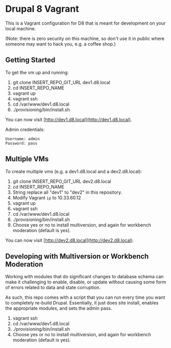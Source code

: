 # Drupal 8 Vagrant

This is a Vagrant configuration for D8 that is meant for development on your local machine.

(Note: there is zero security on this machine, so don't use it in public where someone may want to hack you, e.g. a coffee shop.)

## Getting Started

To get the vm up and running:

1. git clone INSERT_REPO_GIT_URL dev1.d8.local
1. cd INSERT_REPO_NAME
1. vagrant up
1. vagrant ssh
1. cd /var/www/dev1.d8.local
1. ./provisioning/bin/install.sh

You can now visit [http://dev1.d8.local](http://dev1.d8.local).

Admin credentials:

```
Username: admin
Password: pass
```

## Multiple VMs

To create multiple vms (e.g. a dev1.d8.local and a dev2.d8.local):

1. git clone INSERT_REPO_GIT_URL dev2.d8.local
1. cd INSERT_REPO_NAME
1. String replace all "dev1" to "dev2" in this repository.
1. Modify Vagrant `ip` to 10.33.60.12
1. vagrant up
1. vagrant ssh
1. cd /var/www/dev1.d8.local
1. ./provisioning/bin/install.sh
1. Choose yes or no to install multiversion, and again for workbench moderation (default is yes).

You can now visit [http://dev2.d8.local](http://dev2.d8.local).

## Developing with Multiversion or Workbench Moderation

Working with modules that do significant changes to database schema can make it challenging to enable, disable, or update without causing some form of errors related to data and state corruption.

As such, this repo comes with a script that you can run every time you want to completely re-build Drupal. Essentially, it just does site install, enables the appropriate modules, and sets the admin pass.

1. vagrant ssh
1. cd /var/www/dev1.d8.local
1. ./provisioning/bin/install.sh
1. Choose yes or no to install multiversion, and again for workbench moderation (default is yes).
